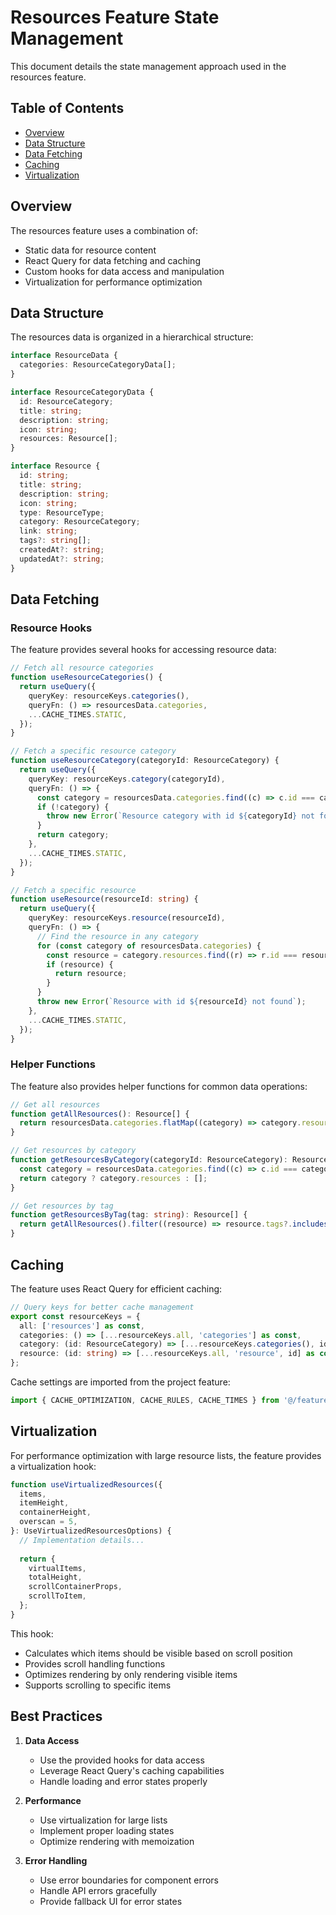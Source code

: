 # Resources Feature State Management

This document details the state management approach used in the resources feature.

## Table of Contents
- [Overview](#overview)
- [Data Structure](#data-structure)
- [Data Fetching](#data-fetching)
- [Caching](#caching)
- [Virtualization](#virtualization)

## Overview

The resources feature uses a combination of:
- Static data for resource content
- React Query for data fetching and caching
- Custom hooks for data access and manipulation
- Virtualization for performance optimization

## Data Structure

The resources data is organized in a hierarchical structure:

```typescript
interface ResourceData {
  categories: ResourceCategoryData[];
}

interface ResourceCategoryData {
  id: ResourceCategory;
  title: string;
  description: string;
  icon: string;
  resources: Resource[];
}

interface Resource {
  id: string;
  title: string;
  description: string;
  icon: string;
  type: ResourceType;
  category: ResourceCategory;
  link: string;
  tags?: string[];
  createdAt?: string;
  updatedAt?: string;
}
```

## Data Fetching

### Resource Hooks

The feature provides several hooks for accessing resource data:

```typescript
// Fetch all resource categories
function useResourceCategories() {
  return useQuery({
    queryKey: resourceKeys.categories(),
    queryFn: () => resourcesData.categories,
    ...CACHE_TIMES.STATIC,
  });
}

// Fetch a specific resource category
function useResourceCategory(categoryId: ResourceCategory) {
  return useQuery({
    queryKey: resourceKeys.category(categoryId),
    queryFn: () => {
      const category = resourcesData.categories.find((c) => c.id === categoryId);
      if (!category) {
        throw new Error(`Resource category with id ${categoryId} not found`);
      }
      return category;
    },
    ...CACHE_TIMES.STATIC,
  });
}

// Fetch a specific resource
function useResource(resourceId: string) {
  return useQuery({
    queryKey: resourceKeys.resource(resourceId),
    queryFn: () => {
      // Find the resource in any category
      for (const category of resourcesData.categories) {
        const resource = category.resources.find((r) => r.id === resourceId);
        if (resource) {
          return resource;
        }
      }
      throw new Error(`Resource with id ${resourceId} not found`);
    },
    ...CACHE_TIMES.STATIC,
  });
}
```

### Helper Functions

The feature also provides helper functions for common data operations:

```typescript
// Get all resources
function getAllResources(): Resource[] {
  return resourcesData.categories.flatMap((category) => category.resources);
}

// Get resources by category
function getResourcesByCategory(categoryId: ResourceCategory): Resource[] {
  const category = resourcesData.categories.find((c) => c.id === categoryId);
  return category ? category.resources : [];
}

// Get resources by tag
function getResourcesByTag(tag: string): Resource[] {
  return getAllResources().filter((resource) => resource.tags?.includes(tag));
}
```

## Caching

The feature uses React Query for efficient caching:

```typescript
// Query keys for better cache management
export const resourceKeys = {
  all: ['resources'] as const,
  categories: () => [...resourceKeys.all, 'categories'] as const,
  category: (id: ResourceCategory) => [...resourceKeys.categories(), id] as const,
  resource: (id: string) => [...resourceKeys.all, 'resource', id] as const,
};
```

Cache settings are imported from the project feature:

```typescript
import { CACHE_OPTIMIZATION, CACHE_RULES, CACHE_TIMES } from '@/features/project/config/cache';
```

## Virtualization

For performance optimization with large resource lists, the feature provides a virtualization hook:

```typescript
function useVirtualizedResources({
  items,
  itemHeight,
  containerHeight,
  overscan = 5,
}: UseVirtualizedResourcesOptions) {
  // Implementation details...
  
  return {
    virtualItems,
    totalHeight,
    scrollContainerProps,
    scrollToItem,
  };
}
```

This hook:
- Calculates which items should be visible based on scroll position
- Provides scroll handling functions
- Optimizes rendering by only rendering visible items
- Supports scrolling to specific items

## Best Practices

1. **Data Access**
   - Use the provided hooks for data access
   - Leverage React Query's caching capabilities
   - Handle loading and error states properly

2. **Performance**
   - Use virtualization for large lists
   - Implement proper loading states
   - Optimize rendering with memoization

3. **Error Handling**
   - Use error boundaries for component errors
   - Handle API errors gracefully
   - Provide fallback UI for error states 